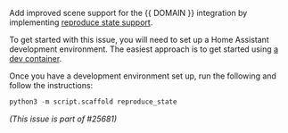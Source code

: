 Add improved scene support for the {{ DOMAIN }} integration by implementing [reproduce state support](https://developers.home-assistant.io/docs/en/reproduce_state_index.html).

To get started with this issue, you will need to set up a Home Assistant development environment. The easiest approach is to get started using [a dev container](https://developers.home-assistant.io/docs/en/development_environment.html#developing-with-devcontainer).

Once you have a development environment set up, run the following and follow the instructions:

```python
python3 -m script.scaffold reproduce_state
```

_(This issue is part of #25681)_
